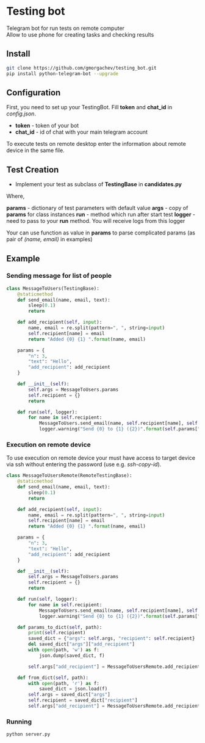 # Testing bot

Telegram bot for run tests on remote computer  
Allow to use phone for creating tasks and checking results

## Install

```bash
git clone https://github.com/gmorgachev/testing_bot.git
pip install python-telegram-bot --upgrade
```

## Configuration

First, you need to set up your TestingBot.
Fill **token** and **chat_id** in *config.json*.

* **token** - token of your bot
* **chat_id** - id of chat with your main telegram account

To execute tests on remote desktop enter the information about remote device in the same file.

## Test Creation

* Implement your test as subclass of **TestingBase** in **candidates.py**

Where,

**params**  - dictionary of test parameters with default value
**args**    - copy of **params** for class instances
**run**     - method which run after start test
**logger**  - need to pass to your **run** method. You will receive logs from this logger

Your can use function as value in **params** to parse complicated params (as pair of *(name, email)* in examples)

## Example

### Sending message for list of people

```python
class MessageToUsers(TestingBase):
    @staticmethod
    def send_email(name, email, text):
        sleep(0.1)
        return

    def add_recipient(self, input):
        name, email = re.split(pattern=", ", string=input)
        self.recipient[name] = email
        return "Added {0} {1} ".format(name, email)

    params = {
        "n": 3,
        "text": "Hello",
        "add_recipient": add_recipient
    }

    def __init__(self):
        self.args = MessageToUsers.params
        self.recipient = {}
        return

    def run(self, logger):
        for name in self.recipient:
            MessageToUsers.send_email(name, self.recipient[name], self.args["text"])
            logger.warning("Send {0} to {1} ({2})".format(self.params["text"], self.recipient[name], name))
```

### Execution on remote device

To use execution on remote device your must have access to target device via ssh without entering the password (use e.g. *ssh-copy-id*).

```python
class MessageToUsersRemote(RemoteTestingBase):
    @staticmethod
    def send_email(name, email, text):
        sleep(0.1)
        return

    def add_recipient(self, input):
        name, email = re.split(pattern=", ", string=input)
        self.recipient[name] = email
        return "Added {0} {1} ".format(name, email)

    params = {
        "n": 3,
        "text": "Hello",
        "add_recipient": add_recipient
    }

    def __init__(self):
        self.args = MessageToUsers.params
        self.recipient = {}
        return

    def run(self, logger):
        for name in self.recipient:
            MessageToUsers.send_email(name, self.recipient[name], self.args["text"])
            logger.warning("Send {0} to {1} ({2})".format(self.params["text"], self.recipient[name], name))

    def params_to_dict(self, path):
        print(self.recipient)
        saved_dict = {"args": self.args, "recipient": self.recipient}
        del saved_dict["args"]["add_recipient"]
        with open(path, 'w') as f:
            json.dump(saved_dict, f)

        self.args["add_recipient"] = MessageToUsersRemote.add_recipient

    def from_dict(self, path):
        with open(path, 'r') as f:
            saved_dict = json.load(f)
        self.args = saved_dict["args"]
        self.recipient = saved_dict["recipient"]
        self.args["add_recipient"] = MessageToUsersRemote.add_recipient
```

### Running

```bash
python server.py
```
